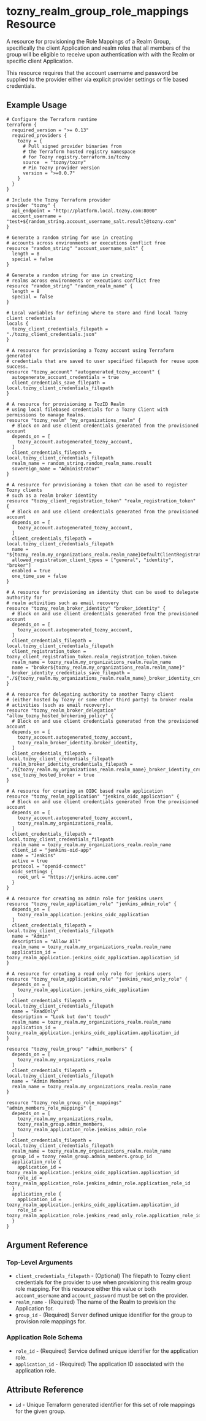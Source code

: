 # tozny_realm_group_role_mappings Resource

A resource for provisioning the Role Mappings of a Realm Group, specifically the client Application and realm roles that all members of the group will be eligible to receive upon authentication with with the Realm or specific client Application.

This resource requires that the account username and password be supplied to the provider either via explicit provider settings or file based credentials.

## Example Usage

```hcl
# Configure the Terraform runtime
terraform {
  required_version = ">= 0.13"
  required_providers {
    tozny = {
      # Pull signed provider binaries from
      # the Terraform hosted registry namespace
      # for Tozny registry.terraform.io/tozny
      source  = "tozny/tozny"
      # Pin Tozny provider version
      version = ">=0.0.7"
    }
  }
}

# Include the Tozny Terraform provider
provider "tozny" {
  api_endpoint = "http://platform.local.tozny.com:8000"
  account_username = "test+${random_string.account_username_salt.result}@tozny.com"
}

# Generate a random string for use in creating
# accounts across environments or executions conflict free
resource "random_string" "account_username_salt" {
  length = 8
  special = false
}

# Generate a random string for use in creating
# realms across environments or executions conflict free
resource "random_string" "random_realm_name" {
  length = 8
  special = false
}

# Local variables for defining where to store and find local Tozny client credentials
locals {
  tozny_client_credentials_filepath = "./tozny_client_credentials.json"
}

# A resource for provisioning a Tozny account using Terraform generated
# credentials that are saved to user specified filepath for reuse upon success.
resource "tozny_account" "autogenerated_tozny_account" {
  autogenerate_account_credentials = true
  client_credentials_save_filepath = local.tozny_client_credentials_filepath
}

# A resource for provisioning a TozID Realm
# using local filebased credentials for a Tozny Client with permissions to manage Realms.
resource "tozny_realm" "my_organizations_realm" {
  # Block on and use client credentials generated from the provisioned account
  depends_on = [
    tozny_account.autogenerated_tozny_account,
  ]
  client_credentials_filepath = local.tozny_client_credentials_filepath
  realm_name = random_string.random_realm_name.result
  sovereign_name = "Administrator"
}

# A resource for provisioning a token that can be used to register Tozny clients
# such as a realm broker identity
resource "tozny_client_registration_token" "realm_registration_token" {
  # Block on and use client credentials generated from the provisioned account
  depends_on = [
    tozny_account.autogenerated_tozny_account,
  ]
  client_credentials_filepath = local.tozny_client_credentials_filepath
  name = "${tozny_realm.my_organizations_realm.realm_name}DefaultClientRegistrationToken"
  allowed_registration_client_types = ["general", "identity", "broker"]
  enabled = true
  one_time_use = false
}

# A resource for provisioning an identity that can be used to delegate authority for
# realm activities such as email recovery
resource "tozny_realm_broker_identity" "broker_identity" {
  # Block on and use client credentials generated from the provisioned account
  depends_on = [
    tozny_account.autogenerated_tozny_account,
  ]
  client_credentials_filepath = local.tozny_client_credentials_filepath
  client_registration_token = tozny_client_registration_token.realm_registration_token.token
  realm_name = tozny_realm.my_organizations_realm.realm_name
  name = "broker${tozny_realm.my_organizations_realm.realm_name}"
  broker_identity_credentials_save_filepath = "./${tozny_realm.my_organizations_realm.realm_name}_broker_identity_credentials.json"
}

# A resource for delegating authority to another Tozny client
# (either hosted by Tozny or some other third party) to broker realm
# activities (such as email recovery).
resource "tozny_realm_broker_delegation" "allow_tozny_hosted_brokering_policy" {
  # Block on and use client credentials generated from the provisioned account
  depends_on = [
    tozny_account.autogenerated_tozny_account,
    tozny_realm_broker_identity.broker_identity,
  ]
  client_credentials_filepath = local.tozny_client_credentials_filepath
  realm_broker_identity_credentials_filepath = "./${tozny_realm.my_organizations_realm.realm_name}_broker_identity_credentials.json"
  use_tozny_hosted_broker = true
}

# A resource for creating an OIDC based realm application
resource "tozny_realm_application" "jenkins_oidc_application" {
  # Block on and use client credentials generated from the provisioned account
  depends_on = [
    tozny_account.autogenerated_tozny_account,
    tozny_realm.my_organizations_realm,
  ]
  client_credentials_filepath = local.tozny_client_credentials_filepath
  realm_name = tozny_realm.my_organizations_realm.realm_name
  client_id = "jenkins-oid-app"
  name = "Jenkins"
  active = true
  protocol = "openid-connect"
  oidc_settings {
    root_url = "https://jenkins.acme.com"
  }
}

# A resource for creating an admin role for jenkins users
resource "tozny_realm_application_role" "jenkins_admin_role" {
  depends_on = [
    tozny_realm_application.jenkins_oidc_application
  ]
  client_credentials_filepath = local.tozny_client_credentials_filepath
  name = "Admin"
  description = "Allow All"
  realm_name = tozny_realm.my_organizations_realm.realm_name
  application_id = tozny_realm_application.jenkins_oidc_application.application_id
}

# A resource for creating a read only role for jenkins users
resource "tozny_realm_application_role" "jenkins_read_only_role" {
  depends_on = [
    tozny_realm_application.jenkins_oidc_application
  ]
  client_credentials_filepath = local.tozny_client_credentials_filepath
  name = "ReadOnly"
  description = "Look but don't touch"
  realm_name = tozny_realm.my_organizations_realm.realm_name
  application_id = tozny_realm_application.jenkins_oidc_application.application_id
}

resource "tozny_realm_group" "admin_members" {
  depends_on = [
    tozny_realm.my_organizations_realm
  ]
  client_credentials_filepath = local.tozny_client_credentials_filepath
  name = "Admin Members"
  realm_name = tozny_realm.my_organizations_realm.realm_name
}

resource "tozny_realm_group_role_mappings" "admin_members_role_mappings" {
  depends_on = [
    tozny_realm.my_organizations_realm,
    tozny_realm_group.admin_members,
    tozny_realm_application_role.jenkins_admin_role
  ]
  client_credentials_filepath = local.tozny_client_credentials_filepath
  realm_name = tozny_realm.my_organizations_realm.realm_name
  group_id = tozny_realm_group.admin_members.group_id
  application_role {
    application_id = tozny_realm_application.jenkins_oidc_application.application_id
    role_id = tozny_realm_application_role.jenkins_admin_role.application_role_id
  }
  application_role {
    application_id = tozny_realm_application.jenkins_oidc_application.application_id
    role_id = tozny_realm_application_role.jenkins_read_only_role.application_role_id
  }
}
```

## Argument Reference

### Top-Level Arguments

* `client_credentials_filepath` - (Optional) The filepath to Tozny client credentials for the provider to use when provisioning this realm group role mapping. For this resource either this value or both `account_username` and `account_password` must be set on the provider.
* `realm_name` - (Required) The name of the Realm to provision the Application for.
* `group_id` - (Required) Server defined unique identifier for the group to provision role mappings for.

### Application Role Schema

* `role_id` - (Required) Service defined unique identifier for the application role.
* `application_id` - (Required) The application ID associated with the application role.

## Attribute Reference

* `id` - Unique Terraform generated identifier for this set of role mappings for the given group.

